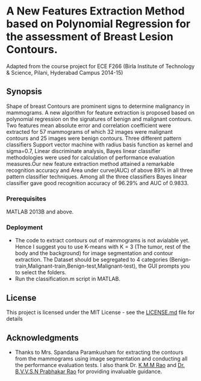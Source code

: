 # A New Features Extraction Method based on Polynomial Regression for the assessment of Breast Lesion Contours.

Adapted from the course project for ECE F266 (Birla Institute of Technology & Science, Pilani, Hyderabad Campus 2014-15)

## Synopsis

Shape of breast Contours are prominent signs to determine malignancy in mammograms. A new algorithm for feature extraction is proposed based on polynomial regression on the signatures of benign and malignant contours. Two features mean absolute error and correlation coefficient were extracted for 57 mammograms of which 32 images were malignant contours and 25 images were benign contours. Three different pattern classifiers Support vector machine with radius basis function as kernel and sigma=0.7, Linear discriminate analysis, Bayes linear classifier methodologies were used for calculation of performance evaluation measures.Our new feature extraction method attained a remarkable recognition accuracy and Area under curve(AUC) of above 89% in all three pattern classifier techniques. Among all the three classifiers Bayes linear classifier gave good recognition accuracy of 96.29% and AUC of 0.9833.

### Prerequisites

MATLAB 2013B and above.

### Deployment

* The code to extract contours out of mammograms is not avialable yet. Hence I suggest you to use K-means with K = 3 (The tumor, rest of the body and the background) for image segmentation and contour extraction. The Dataset should be segregated to 4 categories (Benign-train,Malignant-train,Benign-test,Malignant-test), the GUI prompts you to select the folders.
* Run the classification.m script in MATLAB.

## License

This project is licensed under the MIT License - see the [LICENSE.md](LICENSE.md) file for details

## Acknowledgments

* Thanks to Mrs. Spandana Paramkusham for extracting the contours from the mammograms using image segmentation and conducting all the performance evaluation tests. I also thank Dr. [K.M.M Rao](http://www.drkmm.com/) and [Dr. B.V.V.S.N Prabhakar Rao](http://universe.bits-pilani.ac.in/Hyderabad/bvvsnprabhakarrao/Profile) for providing invaluable guidance.
